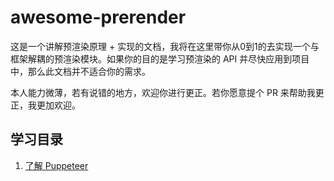 # awesome-prerender

这是一个讲解预渲染原理 + 实现的文档，我将在这里带你从0到1的去实现一个与框架解耦的预渲染模块。如果你的目的是学习预渲染的 API 并尽快应用到项目中，那么此文档并不适合你的需求。

本人能力微薄，若有说错的地方，欢迎你进行更正。若你愿意提个 PR 来帮助我更正，我更加欢迎。

## 学习目录
1. [了解 Puppeteer](./docs/puppeteer.md)

